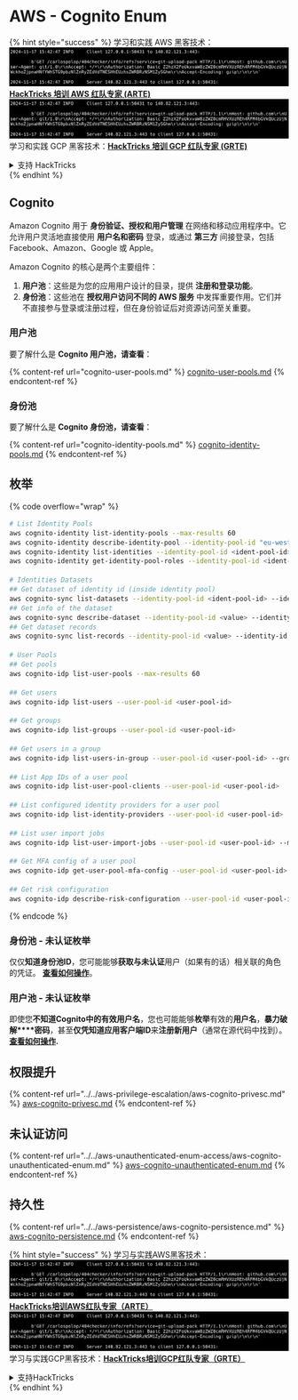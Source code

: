 # AWS - Cognito Enum

{% hint style="success" %}
学习和实践 AWS 黑客技术：<img src="../../../../.gitbook/assets/image (1).png" alt="" data-size="line">[**HackTricks 培训 AWS 红队专家 (ARTE)**](https://training.hacktricks.xyz/courses/arte)<img src="../../../../.gitbook/assets/image (1).png" alt="" data-size="line">\
学习和实践 GCP 黑客技术：<img src="../../../../.gitbook/assets/image (2).png" alt="" data-size="line">[**HackTricks 培训 GCP 红队专家 (GRTE)**<img src="../../../../.gitbook/assets/image (2).png" alt="" data-size="line">](https://training.hacktricks.xyz/courses/grte)

<details>

<summary>支持 HackTricks</summary>

* 查看 [**订阅计划**](https://github.com/sponsors/carlospolop)!
* **加入** 💬 [**Discord 群组**](https://discord.gg/hRep4RUj7f) 或 [**Telegram 群组**](https://t.me/peass) 或 **关注** 我们的 **Twitter** 🐦 [**@hacktricks\_live**](https://twitter.com/hacktricks\_live)**.**
* **通过向** [**HackTricks**](https://github.com/carlospolop/hacktricks) 和 [**HackTricks Cloud**](https://github.com/carlospolop/hacktricks-cloud) GitHub 仓库提交 PR 分享黑客技巧。

</details>
{% endhint %}

## Cognito

Amazon Cognito 用于 **身份验证、授权和用户管理** 在网络和移动应用程序中。它允许用户灵活地直接使用 **用户名和密码** 登录，或通过 **第三方** 间接登录，包括 Facebook、Amazon、Google 或 Apple。

Amazon Cognito 的核心是两个主要组件：

1. **用户池**：这些是为您的应用用户设计的目录，提供 **注册和登录功能**。
2. **身份池**：这些池在 **授权用户访问不同的 AWS 服务** 中发挥重要作用。它们并不直接参与登录或注册过程，但在身份验证后对资源访问至关重要。

### **用户池**

要了解什么是 **Cognito 用户池，请查看**：

{% content-ref url="cognito-user-pools.md" %}
[cognito-user-pools.md](cognito-user-pools.md)
{% endcontent-ref %}

### **身份池**

要了解什么是 **Cognito 身份池，请查看**：

{% content-ref url="cognito-identity-pools.md" %}
[cognito-identity-pools.md](cognito-identity-pools.md)
{% endcontent-ref %}

## 枚举

{% code overflow="wrap" %}
```bash
# List Identity Pools
aws cognito-identity list-identity-pools --max-results 60
aws cognito-identity describe-identity-pool --identity-pool-id "eu-west-2:38b294756-2578-8246-9074-5367fc9f5367"
aws cognito-identity list-identities --identity-pool-id <ident-pool-id> --max-results 60
aws cognito-identity get-identity-pool-roles --identity-pool-id <ident-pool-id>

# Identities Datasets
## Get dataset of identity id (inside identity pool)
aws cognito-sync list-datasets --identity-pool-id <ident-pool-id> --identity-id <ident-id>
## Get info of the dataset
aws cognito-sync describe-dataset --identity-pool-id <value> --identity-id <value> --dataset-name <value>
## Get dataset records
aws cognito-sync list-records --identity-pool-id <value> --identity-id <value> --dataset-name <value>

# User Pools
## Get pools
aws cognito-idp list-user-pools --max-results 60

## Get users
aws cognito-idp list-users --user-pool-id <user-pool-id>

## Get groups
aws cognito-idp list-groups --user-pool-id <user-pool-id>

## Get users in a group
aws cognito-idp list-users-in-group --user-pool-id <user-pool-id> --group-name <group-name>

## List App IDs of a user pool
aws cognito-idp list-user-pool-clients --user-pool-id <user-pool-id>

## List configured identity providers for a user pool
aws cognito-idp list-identity-providers --user-pool-id <user-pool-id>

## List user import jobs
aws cognito-idp list-user-import-jobs --user-pool-id <user-pool-id> --max-results 60

## Get MFA config of a user pool
aws cognito-idp get-user-pool-mfa-config --user-pool-id <user-pool-id>

## Get risk configuration
aws cognito-idp describe-risk-configuration --user-pool-id <user-pool-id>
```
{% endcode %}

### 身份池 - 未认证枚举

仅仅**知道身份池ID**，您可能能够**获取与未认证**用户（如果有的话）相关联的角色的凭证。 [**查看如何操作**](cognito-identity-pools.md#accessing-iam-roles)。

### 用户池 - 未认证枚举

即使您**不知道Cognito中的有效用户名**，您也可能能够**枚举**有效的**用户名**，**暴力破解****密码**，甚至**仅凭知道应用客户端ID**来**注册新用户**（通常在源代码中找到）。 [**查看如何操作**](cognito-user-pools.md#registration)**.**

## 权限提升

{% content-ref url="../../aws-privilege-escalation/aws-cognito-privesc.md" %}
[aws-cognito-privesc.md](../../aws-privilege-escalation/aws-cognito-privesc.md)
{% endcontent-ref %}

## 未认证访问

{% content-ref url="../../aws-unauthenticated-enum-access/aws-cognito-unauthenticated-enum.md" %}
[aws-cognito-unauthenticated-enum.md](../../aws-unauthenticated-enum-access/aws-cognito-unauthenticated-enum.md)
{% endcontent-ref %}

## 持久性

{% content-ref url="../../aws-persistence/aws-cognito-persistence.md" %}
[aws-cognito-persistence.md](../../aws-persistence/aws-cognito-persistence.md)
{% endcontent-ref %}

{% hint style="success" %}
学习与实践AWS黑客技术：<img src="../../../../.gitbook/assets/image (1).png" alt="" data-size="line">[**HackTricks培训AWS红队专家（ARTE）**](https://training.hacktricks.xyz/courses/arte)<img src="../../../../.gitbook/assets/image (1).png" alt="" data-size="line">\
学习与实践GCP黑客技术：<img src="../../../../.gitbook/assets/image (2).png" alt="" data-size="line">[**HackTricks培训GCP红队专家（GRTE）**<img src="../../../../.gitbook/assets/image (2).png" alt="" data-size="line">](https://training.hacktricks.xyz/courses/grte)

<details>

<summary>支持HackTricks</summary>

* 查看[**订阅计划**](https://github.com/sponsors/carlospolop)!
* **加入** 💬 [**Discord群组**](https://discord.gg/hRep4RUj7f)或[**电报群组**](https://t.me/peass)，或**在Twitter上关注**我们 🐦 [**@hacktricks\_live**](https://twitter.com/hacktricks\_live)**.**
* **通过向** [**HackTricks**](https://github.com/carlospolop/hacktricks)和[**HackTricks Cloud**](https://github.com/carlospolop/hacktricks-cloud) GitHub库提交PR来分享黑客技巧。

</details>
{% endhint %}
